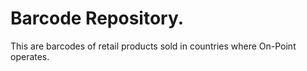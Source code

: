 # Barcode Repository.
This are barcodes of retail products sold in countries where On-Point operates. 

